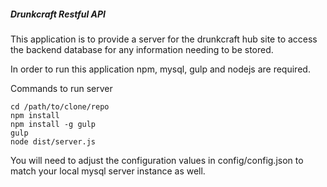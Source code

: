 ##### Drunkcraft Restful API #####

This application is to provide a server for the drunkcraft hub site to access the backend database for any information needing to be stored.

In order to run this application npm, mysql, gulp and nodejs are required.

Commands to run server
```
cd /path/to/clone/repo
npm install
npm install -g gulp
gulp
node dist/server.js
```

You will need to adjust the configuration values in config/config.json to match your local mysql server instance as well.
